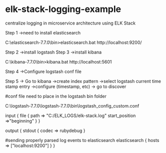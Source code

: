 # elk-stack-logging-example
centralize logging in microservice architecture using ELK Stack

Step 1 ->need to install elasticsearch

C:\elasticsearch-7.7.0\bin>elasticsearch.bat
http://localhost:9200/

Step 2 ->install logstash
Step 3 ->install kibana

C:\kibana-7.7.0\bin>kibana.bat
http://localhost:5601

Step 4 ->Configure logstash conf file

Step 5 -> Go to kibana
          ->create index pattern
	  ->select logstash current time stamp entry
	  ->configure (timestamp, etc)
	  -> go to discover


#conf file need to place in the logstash bin folder

C:\logstash-7.7.0\logstash-7.7.0\bin\logstash_config_custom.conf

input {
 file {
  path => "C:/ELK_LOGS/elk-stack.log"
  start_position =>"beginning"
 }
}

output {
stdout { codec => rubydebug 
}

 #sending properly parsed log events to elasticsearch
 elasticsearch {
 hosts => ["localhost:9200"]
}
}

